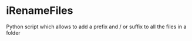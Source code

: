 # iRenameFiles
Python script which allows to add a prefix and / or suffix to all the files in a folder
